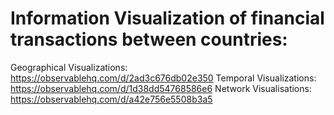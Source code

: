# Information Visualization of financial transactions between countries:
Geographical Visualizations: https://observablehq.com/d/2ad3c676db02e350
Temporal Visualizations: https://observablehq.com/d/1d38dd54768586e6
Network Visualisations: https://observablehq.com/d/a42e756e5508b3a5
